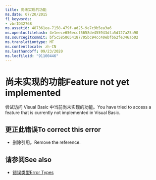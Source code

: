 ```yaml
---
title: 尚未实现的功能
ms.date: 07/20/2015
f1_keywords:
- vbrID32768
ms.assetid: 487361ea-7158-479f-ad25-9e7c9b5ea3a6
ms.openlocfilehash: 4e1eece656eccf5658de455943dfa5d127a25a90
ms.sourcegitcommit: bf5c5850654187705bc94cc40ebfb62fe346ab02
ms.translationtype: MT
ms.contentlocale: zh-CN
ms.lasthandoff: 09/23/2020
ms.locfileid: "91100446"
---
```

# <a name="feature-not-yet-implemented"></a><span data-ttu-id="eb35b-102">尚未实现的功能</span><span class="sxs-lookup"><span data-stu-id="eb35b-102">Feature not yet implemented</span></span>

<span data-ttu-id="eb35b-103">尝试访问 Visual Basic 中当前尚未实现的功能。</span><span class="sxs-lookup"><span data-stu-id="eb35b-103">You have tried to access a feature that is currently not implemented in Visual Basic.</span></span>  
  
## <a name="to-correct-this-error"></a><span data-ttu-id="eb35b-104">更正此错误</span><span class="sxs-lookup"><span data-stu-id="eb35b-104">To correct this error</span></span>  
  
- <span data-ttu-id="eb35b-105">删除引用。</span><span class="sxs-lookup"><span data-stu-id="eb35b-105">Remove the reference.</span></span>  
  
## <a name="see-also"></a><span data-ttu-id="eb35b-106">请参阅</span><span class="sxs-lookup"><span data-stu-id="eb35b-106">See also</span></span>

- [<span data-ttu-id="eb35b-107">错误类型</span><span class="sxs-lookup"><span data-stu-id="eb35b-107">Error Types</span></span>](../programming-guide/language-features/error-types.md)
